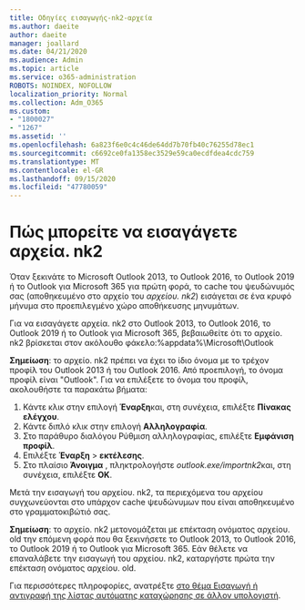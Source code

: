 ```yaml
---
title: Οδηγίες εισαγωγής-nk2-αρχεία
ms.author: daeite
author: daeite
manager: joallard
ms.date: 04/21/2020
ms.audience: Admin
ms.topic: article
ms.service: o365-administration
ROBOTS: NOINDEX, NOFOLLOW
localization_priority: Normal
ms.collection: Adm_O365
ms.custom:
- "1800027"
- "1267"
ms.assetid: ''
ms.openlocfilehash: 6a823f6e0c4c46de64dd7b70fb40c76255d78ec1
ms.sourcegitcommit: c6692ce0fa1358ec3529e59ca0ecdfdea4cdc759
ms.translationtype: MT
ms.contentlocale: el-GR
ms.lasthandoff: 09/15/2020
ms.locfileid: "47780059"
---
```

# <a name="how-to-import-nk2-files"></a>Πώς μπορείτε να εισαγάγετε αρχεία. nk2 

Όταν ξεκινάτε το Microsoft Outlook 2013, το Outlook 2016, το Outlook 2019 ή το Outlook για Microsoft 365 για πρώτη φορά, το cache του ψευδώνυμός σας (αποθηκευμένο στο αρχείο του *αρχείου. nk2*) εισάγεται σε ένα κρυφό μήνυμα στο προεπιλεγμένο χώρο αποθήκευσης μηνυμάτων.

Για να εισαγάγετε αρχεία. nk2 στο Outlook 2013, το Outlook 2016, το Outlook 2019 ή το Outlook για Microsoft 365, βεβαιωθείτε ότι το αρχείο. nk2 βρίσκεται στον ακόλουθο φάκελο:%appdata%\Microsoft\Outlook

**Σημείωση**: το αρχείο. nk2 πρέπει να έχει το ίδιο όνομα με το τρέχον προφίλ του Outlook 2013 ή του Outlook 2016. Από προεπιλογή, το όνομα προφίλ είναι "Outlook". Για να επιλέξετε το όνομα του προφίλ, ακολουθήστε τα παρακάτω βήματα: 
1. Κάντε κλικ στην επιλογή **Έναρξη**και, στη συνέχεια, επιλέξτε **Πίνακας ελέγχου**.
2. Κάντε διπλό κλικ στην επιλογή **Αλληλογραφία**.
3. Στο παράθυρο διαλόγου Ρύθμιση αλληλογραφίας, επιλέξτε **Εμφάνιση προφίλ**.
4. Επιλέξτε **Έναρξη**  >  **εκτέλεσης**.
5. Στο πλαίσιο **Άνοιγμα** , πληκτρολογήστε *outlook.exe/importnk2*και, στη συνέχεια, επιλέξτε **OK**. 

Μετά την εισαγωγή του αρχείου. nk2, τα περιεχόμενα του αρχείου συγχωνεύονται στο υπάρχον cache ψευδώνυμων που είναι αποθηκευμένο στο γραμματοκιβώτιό σας.

**Σημείωση**: το αρχείο. nk2 μετονομάζεται με επέκταση ονόματος αρχείου. old την επόμενη φορά που θα ξεκινήσετε το Outlook 2013, το Outlook 2016, το Outlook 2019 ή το Outlook για Microsoft 365. Εάν θέλετε να επαναλάβετε την εισαγωγή του αρχείου. nk2, καταργήστε πρώτα την επέκταση ονόματος αρχείου. old.

Για περισσότερες πληροφορίες, ανατρέξτε [στο θέμα Εισαγωγή ή αντιγραφή της λίστας αυτόματης καταχώρησης σε άλλον υπολογιστή](https://support.microsoft.com/help/2806550/how-to-import-nk2-files-into-outlook%).